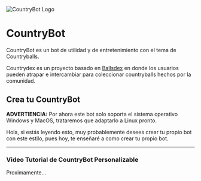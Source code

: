 ![CountryBot Logo](https://cdn.discordapp.com/attachments/1091932806206201857/1112432591887409313/portadacountrybotpersonalizable.png "CountryBot")

# CountryBot

CountryBot es un bot de utilidad y de entretenimiento con el tema de Countryballs.

Countrydex es un proyecto basado en [Ballsdex](https://github.com/Ballsdex-Team/BallsDex-DiscordBot) en donde los usuarios pueden atrapar e intercambiar para coleccionar countryballs hechos por la comunidad.

## Crea tu CountryBot
**ADVERTIENCIA:** Por ahora este bot solo soporta el sistema operativo Windows y MacOS, trataremos que adaptarlo a Linux pronto.


Hola, si estás leyendo esto, muy probablemente desees crear tu propio bot con este estilo, pues hoy, te enseñaré a como crear tu propio bot.

<hr>

### Video Tutorial de CountryBot Personalizable
Proximamente...